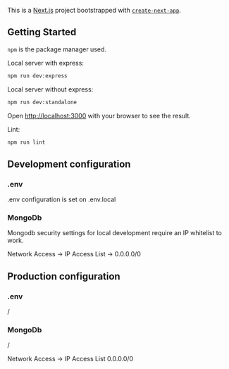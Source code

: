 This is a [Next.js](https://nextjs.org/) project bootstrapped with [`create-next-app`](https://github.com/vercel/next.js/tree/canary/packages/create-next-app).

## Getting Started

`npm` is the package manager used.

Local server with express:

```bash
npm run dev:express
```

Local server without express:

```bash
npm run dev:standalone
```

Open [http://localhost:3000](http://localhost:3000) with your browser to see the result.

Lint:

```bash
npm run lint
```

## Development configuration

### .env

.env configuration is set on .env.local

### MongoDb

Mongodb security settings for local development require an IP whitelist to work.

Network Access -> IP Access List -> 0.0.0.0/0

## Production configuration

### .env

/

### MongoDb

/

Network Access -> IP Access List 0.0.0.0/0
